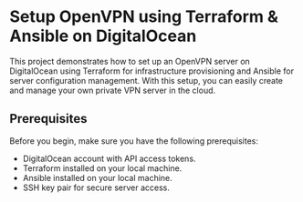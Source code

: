 # Setup OpenVPN using Terraform & Ansible on DigitalOcean


This project demonstrates how to set up an OpenVPN server on DigitalOcean using Terraform for infrastructure provisioning and Ansible for server configuration management. With this setup, you can easily create and manage your own private VPN server in the cloud.


## Prerequisites

Before you begin, make sure you have the following prerequisites:

- DigitalOcean account with API access tokens.
- Terraform installed on your local machine.
- Ansible installed on your local machine.
- SSH key pair for secure server access.

